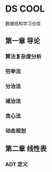 # DS COOL
数据结构学习仓库

## 第一章 导论

### 算法复杂度分析

### 穷举法

### 分治法

### 减治法

### 贪心法

### 动态规划

## 第二章 线性表

### ADT 定义


